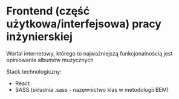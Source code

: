# Frontend (część użytkowa/interfejsowa) pracy inżynierskiej
Wortal internetowy, którego to najważniejszą funkcjonalnością jest opiniowanie albumów muzycznych

Stack technologiczny:
* React
* SASS (składnia .sass - nazewnictwo klas w metodologii BEM)